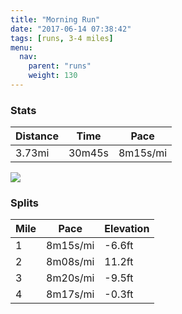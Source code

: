 ```yaml
---
title: "Morning Run"
date: "2017-06-14 07:38:42"
tags: [runs, 3-4 miles]
menu:
  nav:
    parent: "runs"
    weight: 130
---
```


### Stats

| Distance | Time | Pace |
|----------|------|------|
|3.73mi|30m45s|8m15s/mi|

<img src='https://maps.googleapis.com/maps/api/staticmap?maptype=roadmap&path=enc:mujeIljvLjAdHYfEfCvANbFzAgAMeFlB_D`D_@|BzDeKlE@kFpBoClDG~AdE_K~D@yF`CiCbDJxApDoJ`EWqErCsDnCJdBrDgKdEB{F`CgChDPxAtDeKbEIaFdCeDtCIrBtDgKpEF}F~BaC~C@~AxDkK|D?gF~BuC~CBfB|DaKbEGiFrC}C`DRvAfDgKfEGaFtC_DpD^l@tD&key=AIzaSyC1MId7bFpkLXNAaYhBSTb8jLyiSqzbDtM&size=800x800&markers=color:yellow|label:S|53.47175,-2.24951&markers=color:green|label:F|53.46848000000001,-2.252170000000002'>

### Splits

| Mile | Pace | Elevation |
|------|------|-----------|
|1|8m15s/mi|-6.6ft|
|2|8m08s/mi|11.2ft|
|3|8m20s/mi|-9.5ft|
|4|8m17s/mi|-0.3ft|
